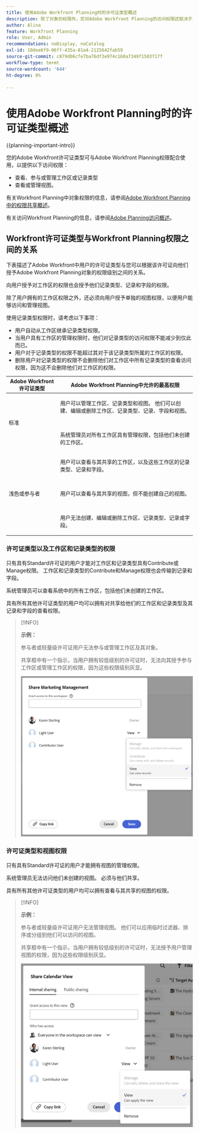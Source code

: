 ```yaml
---
title: 使用Adobe Workfront Planning时的许可证类型概述
description: 除了对象的权限外，您对Adobe Workfront Planning的访问权限还取决于您的许可证类型。 并非组织中的所有用户都具有相同的访问权限和权限来使用Adobe Workfront Planning。 本文介绍了用户对Adobe Workfront Planning的访问权限级别。
author: Alina
feature: Workfront Planning
role: User, Admin
recommendations: noDisplay, noCatalog
exl-id: 10dee6f9-06ff-435a-81a4-2125642fab59
source-git-commit: c879d06cfe7ba76df3e974c160a7349f1503f17f
workflow-type: tm+mt
source-wordcount: '644'
ht-degree: 0%

---
```



# 使用Adobe Workfront Planning时的许可证类型概述

<!--<span class="preview">The highlighted information on this page refers to functionality not yet generally available. It is available only in the Preview environment for all customers. After the monthly releases to Production, the same features are also available in the Production environment for customers who enabled fast releases. </span>   

<span class="preview">For information about fast releases, see [Enable or disable fast releases for your organization](/help/quicksilver/administration-and-setup/set-up-workfront/configure-system-defaults/enable-fast-release-process.md). </span>-->

{{planning-important-intro}}

您的Adobe Workfront许可证类型可与Adobe Workfront Planning权限配合使用，以提供以下访问权限：

* 查看、参与或管理工作区或记录类型
* 查看或管理视图。

有关Workfront Planning中对象权限的信息，请参阅[Adobe Workfront Planning中的权限共享概述](/help/quicksilver/planning/access/sharing-permissions-overview.md)。

有关访问Workfront Planning的信息，请参阅[Adobe Planning访问概述](/help/quicksilver/planning/access/access-overview.md)。

## Workfront许可证类型与Workfront Planning权限之间的关系

下表描述了Adobe Workfront中用户的许可证类型与您可以根据该许可证向他们授予Adobe Workfront Planning对象的权限级别之间的关系。

向用户授予对工作区的权限也会授予他们记录类型、记录和字段的权限。

除了用户拥有的工作区权限之外，还必须向用户授予单独的视图权限，以便用户能够访问和管理视图。

使用记录类型权限时，请考虑以下事项：

* 用户自动从工作区继承记录类型权限。
* 当用户具有工作区的管理权限时，他们对记录类型的访问权限不能减少到仅此而已。
* 用户对于记录类型的权限不能超过其对于该记录类型所属的工作区的权限。
* 删除用户对记录类型的权限不会删除他们对工作区中所有记录类型的查看访问权限，因为这不会删除他们对工作区的权限。

| Adobe Workfront许可证类型 | Adobe Workfront Planning中允许的最高权限 |
|------------------------------------------------|-------------------------------------------------------------------------------------------------------------------------------------------------------------------------------|
| 标准 | <p>用户可以管理工作区、记录类型和视图。 他们可以创建、编辑或删除工作区、记录类型、记录、字段和视图。</p> <br> <p>系统管理员对所有工作区具有管理权限，包括他们未创建的工作区。</p> |
| 浅色或参与者 | <p>用户可以查看与其共享的工作区，以及这些工作区的记录类型、记录和字段。</p> <br> <p>用户可以查看与其共享的视图，但不能创建自己的视图。 </p><br> <p>用户无法创建、编辑或删除工作区、记录类型、记录或字段。</p> |

<!--Old: 
*Workfront Planning is not available for legacy Workfront licenses. 
For more information, see [Access requirements in Workfront documentation](/help/quicksilver/administration-and-setup/add-users/access-levels-and-object-permissions/access-level-requirements-in-documentation.md).-->


### 许可证类型以及工作区和记录类型的权限

只有具有Standard许可证的用户才能对工作区和记录类型具有Contribute或Manage权限。 工作区和记录类型的Contribute和Manage权限也会传输到记录和字段。

系统管理员可以查看系统中的所有工作区，包括他们未创建的工作区。

具有所有其他许可证类型的用户均可以拥有对共享给他们的工作区和记录类型及其记录和字段的查看权限。


>[!INFO]
>
>**示例：**
>
>参与者或轻量级许可证用户无法参与或管理工作区及其对象。
>
>共享框中有一个指示，当用户拥有较低级别的许可证时，无法向其授予参与工作区或管理工作区的权限，因为这些权限级别灰显。
>
>![参与者用户在工作区中的权限灰显](assets/permissions-grayed-out-for-contributor-user-on-workspace.png)


### 许可证类型和视图权限

只有具有Standard许可证的用户才能拥有视图的管理权限。

系统管理员无法访问他们未创建的视图。 必须与他们共享。

具有所有其他许可证类型的用户均可以拥有查看与其共享的视图的权限。

>[!INFO]
>
>**示例：**
>
>参与者或轻量级许可证用户无法管理视图。 他们可以应用临时过滤器、排序或分组到他们可以访问的视图。
>
>共享框中有一个指示，当用户拥有较低级别的许可证时，无法授予用户管理视图的权限，因为这些权限级别灰显。
>
>![权限在视图共享上对于轻量级用户呈灰显状态](assets/permissions-grayed-out-for-light-user.png)
